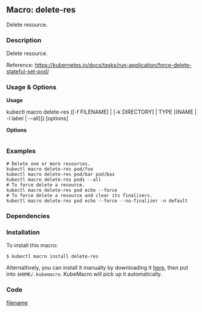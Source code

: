 ## Macro: delete-res

Delete resource.

<!-- tabs:start -->

### **Description**


Delete resource.

Reference:
https://kubernetes.io/docs/tasks/run-application/force-delete-stateful-set-pod/



### **Usage & Options**

**Usage**

kubectl macro delete-res ([-f FILENAME] | [-k DIRECTORY] | TYPE [(NAME | -l label | --all)]) [options]

**Options**

```

```

### **Examples**

```shell
# Delete one or more resources.
kubectl macro delete-res pod/foo
kubectl macro delete-res pod/bar pod/baz
kubectl macro delete-res pods --all
# To force delete a resource.
kubectl macro delete-res pod echo --force
# To force delete a resource and clear its finalizers.
kubectl macro delete-res pod echo --force --no-finalizer -n default

```

### **Dependencies**


### **Installation**

To install this macro:
```shell
$ kubectl macro install delete-res
```

Alternaltively, you can install it manually by downloading it [here](../bin/delete-res.sh), then put into `$HOME/.kubemacro`. KubeMacro will pick up it automatically.

### **Code**

[filename](../bin/delete-res.sh ':include :type=code shell')

<!-- tabs:end -->
